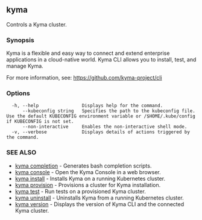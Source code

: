 ## kyma

Controls a Kyma cluster.

### Synopsis

Kyma is a flexible and easy way to connect and extend enterprise applications in a cloud-native world.
Kyma CLI allows you to install, test, and manage Kyma.

For more information, see: https://github.com/kyma-project/cli


### Options

```
  -h, --help                Displays help for the command.
      --kubeconfig string   Specifies the path to the kubeconfig file. Use the default KUBECONFIG environment variable or /$HOME/.kube/config if KUBECONFIG is not set.
      --non-interactive     Enables the non-interactive shell mode.
  -v, --verbose             Displays details of actions triggered by the command.
```

### SEE ALSO

* [kyma completion](kyma_completion.md)	 - Generates bash completion scripts.
* [kyma console](kyma_console.md)	 - Open the Kyma Console in a web browser.
* [kyma install](kyma_install.md)	 - Installs Kyma on a running Kubernetes cluster.
* [kyma provision](kyma_provision.md)	 - Provisions a cluster for Kyma installation.
* [kyma test](kyma_test.md)	 - Run tests on a provisioned Kyma cluster.
* [kyma uninstall](kyma_uninstall.md)	 - Uninstalls Kyma from a running Kubernetes cluster.
* [kyma version](kyma_version.md)	 - Displays the version of Kyma CLI and the connected Kyma cluster.


